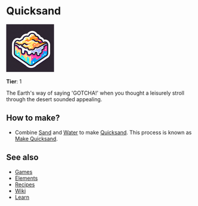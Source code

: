 # Quicksand

![](../images/item.quicksand.png)

**Tier**: 1

The Earth's way of saying 'GOTCHA!' when you thought a leisurely stroll through the desert sounded appealing.

## How to make?

* Combine [Sand](/wiki/elements/sand) and [Water](/wiki/elements/water) to make [Quicksand](/wiki/elements/quicksand). This process is known as [Make Quicksand](/wiki/recipes/make-quicksand).

## See also

* [Games](/wiki/games)
* [Elements](/wiki/elements)
* [Recipes](/wiki/recipes)
* [Wiki](/wiki/index)
* [Learn](/learn/index)